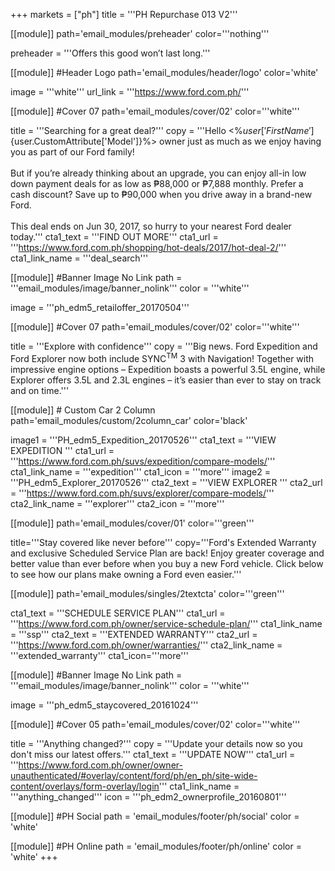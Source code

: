 +++
markets = ["ph"]
title = '''PH Repurchase 013 V2'''

[[module]]
path='email_modules/preheader'
color='''nothing'''

preheader = '''Offers this good won’t last long.'''

[[module]] #Header Logo
path='email_modules/header/logo'
color='white'

  image = '''white'''
  url_link = '''https://www.ford.com.ph/'''

[[module]] #Cover 07
path='email_modules/cover/02'
color='''white''' 

  title = '''Searching for a great deal?'''
  copy = '''Hello <%${user['FirstName']}%><br /><br />We hope you continue to be a proud <%${user.CustomAttribute['Model']}%> owner just as much as we enjoy having you as part of our Ford family!<br /><br />But if you’re already thinking about an upgrade, you can enjoy all-in low down payment deals for as low as ₱88,000 or ₱7,888 monthly. Prefer a cash discount? Save up to ₱90,000 when you drive away in a brand-new Ford.<br /><br />This deal ends on Jun 30, 2017, so hurry to your nearest Ford dealer today.'''
  cta1_text = '''FIND OUT MORE'''
  cta1_url = '''https://www.ford.com.ph/shopping/hot-deals/2017/hot-deal-2/'''
  cta1_link_name = '''deal_search'''

[[module]] #Banner Image No Link
path = '''email_modules/image/banner_nolink'''
color = '''white'''

  image = '''ph_edm5_retailoffer_20170504'''

[[module]] #Cover 07
path='email_modules/cover/02'
color='''white''' 

  title = '''Explore with confidence'''
  copy = '''Big news. Ford Expedition and Ford Explorer now both include SYNC<sup>TM</sup> 3 with Navigation! Together with impressive engine options – Expedition boasts a powerful 3.5L engine, while Explorer offers 3.5L and 2.3L engines – it’s easier than ever to stay on track and on time.'''

[[module]] # Custom Car 2 Column
path='email_modules/custom/2column_car'
color='black'

  image1 = '''PH_edm5_Expedition_20170526'''
  cta1_text = '''VIEW EXPEDITION '''
  cta1_url = '''https://www.ford.com.ph/suvs/expedition/compare-models/'''
  cta1_link_name = '''expedition'''
  cta1_icon = '''more'''
  image2 = '''PH_edm5_Explorer_20170526'''
  cta2_text = '''VIEW EXPLORER '''
  cta2_url = '''https://www.ford.com.ph/suvs/explorer/compare-models/'''
  cta2_link_name = '''explorer'''
  cta2_icon = '''more'''

[[module]]
path='email_modules/cover/01'
color='''green'''
	
title='''Stay covered like never before'''
copy='''Ford's Extended Warranty and exclusive Scheduled Service Plan are back! Enjoy greater coverage and better value than ever before when you buy a new Ford vehicle. Click below to see how our plans make owning a Ford even easier.'''

[[module]]
path='email_modules/singles/2textcta'
color='''green'''
	
cta1_text = '''SCHEDULE SERVICE PLAN'''
cta1_url = '''https://www.ford.com.ph/owner/service-schedule-plan/'''
cta1_link_name = '''ssp'''
cta2_text = '''EXTENDED WARRANTY'''
cta2_url = '''https://www.ford.com.ph/owner/warranties/'''
cta2_link_name = '''extended_warranty'''
cta1_icon='''more'''

[[module]] #Banner Image No Link
path = '''email_modules/image/banner_nolink'''
color = '''white'''

  image = '''ph_edm5_staycovered_20161024'''

[[module]] #Cover 05
path='email_modules/cover/02'
color='''white'''

  title = '''Anything changed?'''
  copy = '''Update your details now so you don't miss our latest offers.'''
  cta1_text = '''UPDATE NOW'''
  cta1_url = '''https://www.ford.com.ph/owner/owner-unauthenticated/#overlay/content/ford/ph/en_ph/site-wide-content/overlays/form-overlay/login'''
  cta1_link_name = '''anything_changed'''
  icon = '''ph_edm2_ownerprofile_20160801'''

[[module]] #PH Social
path = 'email_modules/footer/ph/social'
color = 'white'

[[module]] #PH Online
path = 'email_modules/footer/ph/online'
color = 'white'
+++